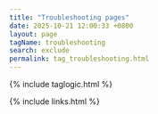 ```yaml
---
title: "Troubleshooting pages"
date: 2025-10-21 12:00:33 +0800
layout: page
tagName: troubleshooting
search: exclude
permalink: tag_troubleshooting.html
---
```

{% include taglogic.html %}

{% include links.html %}
